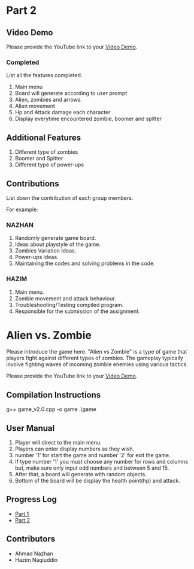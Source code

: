 # Part 2

## Video Demo

Please provide the YouTube link to your [Video Demo](https://youtu.be/z5oCfh8pMPA).

### Completed

List all the features completed.

1. Main menu
2. Board will generate according to user prompt
3. Alien, zombies and arrows.
4. Alien movement
5. Hp and Attack damage each character
6. Display everytime encountered zombie, boomer and spitter

## Additional Features

1. Different type of zombies
2. Boomer and Spitter
3. Different type of power-ups

## Contributions

List down the contribution of each group members.

For example:

### NAZHAN

1. Randomly generate game board.
2. Ideas about playstyle of the game.
3. Zombies Variation Ideas.
4. Power-ups ideas.
5. Maintaining the codes and solving problems in the code.

### HAZIM

1. Main menu.
2. Zombie movement and attack behaviour.
3. Troubleshooting/Testing compiled program.
4. Responsible for the submission of the assignment.

# Alien vs. Zombie

Please introduce the game here.
"Alien vs Zombie" is a type of game that players fight against different types of zombies. The gameplay typically involve fighting waves of incoming zombie enemies using various tactics.

Please provide the YouTube link to your [Video Demo](https://youtu.be/z5oCfh8pMPA).

## Compilation Instructions

g++ game_v2.0.cpp -o game
.\game

## User Manual

1. Player will direct to the main menu.
2. Players can enter display numbers as they wish.
3. number '1' for start the game and number '2' for exit the game.
4. If type number '1' you must choose any number for rows and columns but, make sure only
   input odd numbers and between 5 and 15.
5. After that, a board will generate with random objects.
6. Bottom of the board will be display the health point(hp) and attack.

## Progress Log

- [Part 1](PART1.md)
- [Part 2](PART2.md)

## Contributors

- Ahmad Nazhan
- Hazim Naqiuddin